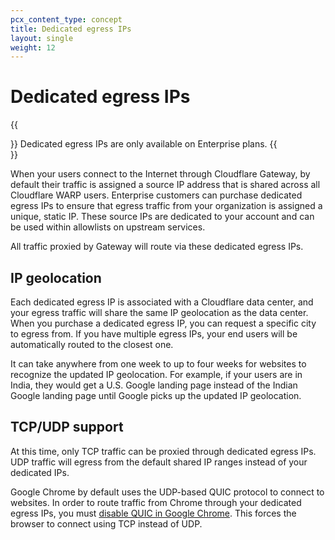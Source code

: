 ```yaml
---
pcx_content_type: concept
title: Dedicated egress IPs
layout: single
weight: 12
---
```


# Dedicated egress IPs

{{<Aside type="note">}}
Dedicated egress IPs are only available on Enterprise plans.
{{</Aside>}}

When your users connect to the Internet through Cloudflare Gateway, by default their traffic is assigned a source IP address that is shared across all Cloudflare WARP users. Enterprise customers can purchase dedicated egress IPs to ensure that egress traffic from your organization is assigned a unique, static IP. These source IPs are dedicated to your account and can be used within allowlists on upstream services.

All traffic proxied by Gateway will route via these dedicated egress IPs.

## IP geolocation

Each dedicated egress IP is associated with a Cloudflare data center, and your egress traffic will share the same IP geolocation as the data center. When you purchase a dedicated egress IP, you can request a specific city to egress from. If you have multiple egress IPs, your end users will be automatically routed to the closest one.

It can take anywhere from one week to up to four weeks for websites to recognize the updated IP geolocation. For example, if your users are in India, they would get a U.S. Google landing page instead of the Indian Google landing page until Google picks up the updated IP geolocation.

## TCP/UDP support

At this time, only TCP traffic can be proxied through dedicated egress IPs. UDP traffic will egress from the default shared IP ranges instead of your dedicated IPs.

Google Chrome by default uses the UDP-based QUIC protocol to connect to websites. In order to route traffic from Chrome through your dedicated egress IPs, you must [disable QUIC in Google Chrome](/cloudflare-one/policies/filtering/http-policies/incompatible-traffic/#disable-quic-in-google-chrome). This forces the browser to connect using TCP instead of UDP.
